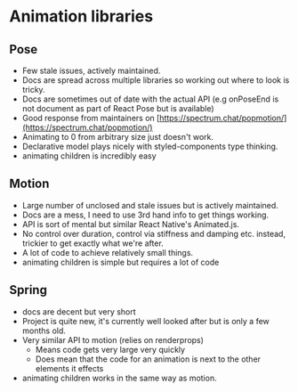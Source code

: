 # Animation libraries

## Pose

- Few stale issues, actively maintained.
- Docs are spread across multiple libraries so working out where to look is tricky.
- Docs are sometimes out of date with the actual API (e.g onPoseEnd is not document as part of React Pose but is available)
- Good response from maintainers on [https://spectrum.chat/popmotion/](https://spectrum.chat/popmotion/)
- Animating to 0 from arbitrary size just doesn't work.
- Declarative model plays nicely with styled-components type thinking.
- animating children is incredibly easy

## Motion

- Large number of unclosed and stale issues but is actively maintained.
- Docs are a mess, I need to use 3rd hand info to get things working.
- API is sort of mental but similar React Native's Animated.js.
- No control over duration, control via stiffness and damping etc. instead, trickier to get exactly what we're after.
- A lot of code to achieve relatively small things.
- animating children is simple but requires a lot of code

## Spring

- docs are decent but very short
- Project is quite new, it's currently well looked after but is only a few months old.
- Very similar API to motion (relies on renderprops)
  - Means code gets very large very quickly
  - Does mean that the code for an animation is next to the other elements it effects
- animating children works in the same way as motion.
